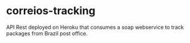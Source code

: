# correios-tracking
API Rest deployed on Heroku that consumes a soap webservice to track packages from Brazil post office.

